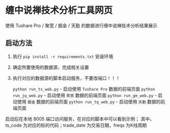 # 缠中说禅技术分析工具网页

使用 Tushare Pro / 聚宽 / 掘金 / 天勤 的数据进行缠中说禅技术分析结果展示

## 启动方法

1. 执行 `pip install -r requirements.txt` 安装环境
2. 确定所要使用的数据源，完成相关设置
3. 执行对应的数据源的脚本启动服务，不要改端口！！！

     `python run_ts_web.py`  - 启动使用 `Tushare Pro` 数据的前端页面
     `python run_jq_web.py`  - 启动使用 `聚宽` 数据的前端页面
     `python run_gm_web.py`  - 启动使用 `掘金` 数据的前端页面
     `python run_tq_web.py`  - 启动使用 `天勤` 数据的前端页面

启动后在本地 8005 端口访问服务，在对应的脚本中可以看到示例；
其中，ts_code 为对应的标的代码；trade_date 为交易日期，freqs 为K线周期



